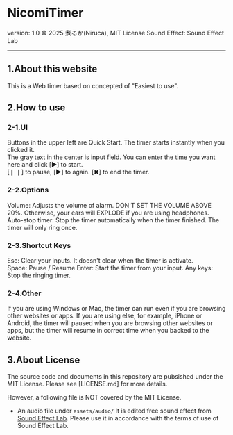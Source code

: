 # NicomiTimer
version: 1.0
©︎ 2025 煮るか(Niruca), MIT License
Sound Effect: Sound Effect Lab



-------------------------------
## 1.About this website
This is a Web timer based on concepted of "Easiest to use".



## 2.How to use
### 2-1.UI
Buttons in the upper left are Quick Start. The timer starts instantly when you clicked it.  
The gray text in the center is input field. You can enter the time you want here and click [▶︎] to start.  
[❙ ❙] to pause, [▶︎] to again. [✖︎] to end the timer.

### 2-2.Options
Volume: Adjusts the volume of alarm. DON'T SET THE VOLUME ABOVE 20%. Otherwise, your ears will EXPLODE if you are using headphones. 
Auto-stop timer: Stop the timer automatically when the timer finished. The timer will only ring once.

### 2-3.Shortcut Keys
Esc: Clear your inputs. It doesn't clear when the timer is activate.  
Space: Pause / Resume 
Enter: Start the timer from your input. 
Any keys: Stop the ringing timer.

### 2-4.Other
If you are using Windows or Mac, the timer can run even if you are browsing other websites or apps. If you are using else, for example, iPhone or Android, the timer will paused when you are browsing other websites or apps, but the timer will resume in correct time when you backed to the website.



## 3.About License
The source code and documents in this repository are pubsished under the MIT License.
Please see [LICENSE.md] for more details.

However, a following file is NOT covered by the MIT License.
- An audio file under `assets/audio/` 
  It is edited free sound effect from [Sound Effect Lab](https://soundeffect-lab.info/).
  Please use it in accordance with the terms of use of Sound Effect Lab.
